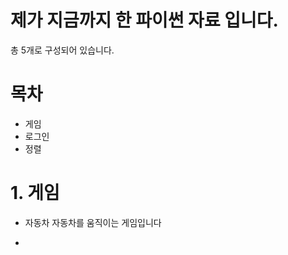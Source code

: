 # 제가 지금까지 한 파이썬 자료 입니다.

총 5개로 구성되어 있습니다.

# 목차

* 게임
* 로그인
* 정렬

# 1. 게임

* 자동차
자동차를 움직이는 게임입니다

* 
